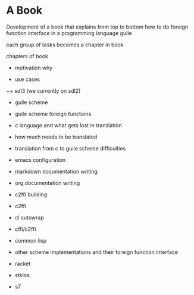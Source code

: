 
# A Book

Development of a book that explains from top to bottom how to do foreign function interface in a programming language guile

each group of tasks becomes a chapter in book

chapters of book 

+  motivation why

+  use cases

++ sdl3 (we currently on sdl2)
 
+  guile scheme

+  guile scheme foreign functions

+  c language and what gets lost in translation

+  how much needs to be translated

+  translation from c to guile scheme difficulties

+  emacs configuration

+  markdown documentation writing

+  org documentation writing

+  c2ffi building

+  c2ffi

+  cl autowrap

+  cffi/c2ffi

+  common lisp

+  other scheme implementations and their foreign function interface

+  racket

+  stklos

+  s7 

